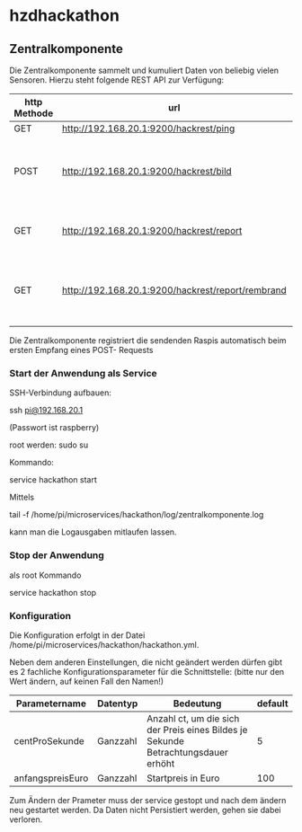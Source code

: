 # hzdhackathon

## Zentralkomponente

Die Zentralkomponente sammelt und kumuliert Daten von beliebig vielen Sensoren. Hierzu steht folgende REST API zur Verfügung:

| http Methode | url | body | response | Zweck |
| ------ | ------ | ------- | -------- | ------ |
| GET | http://192.168.20.1:9200/hackrest/ping | - | text.plain | teste Verfügbarkeit
| POST | http://192.168.20.1:9200/hackrest/bild | {"id":"bildname","dauer": 25 } (wobei id (string) die ID des Sensor-Raspis ist und dauer (int) die Betrachtungsdauer in Sekunden) | text.plain (aktueller Preis) | sende Daten an die Zentralkomponente
| GET | http://192.168.20.1:9200/hackrest/report | - | text.html (Preisliste aller Bilder als html) | frage alle Preise ab
| GET | http://192.168.20.1:9200/hackrest/report/rembrand | - | text.plain (aktueller Preis des Bildes mit der id "rembrand" | frage einen einzelnen Bildpreis ab

Die Zentralkomponente registriert die sendenden Raspis automatisch beim ersten Empfang eines POST- Requests

### Start der Anwendung als Service

SSH-Verbindung aufbauen:

ssh pi@192.168.20.1 

(Passwort ist raspberry)

root werden:
sudo su

Kommando:

service hackathon start

Mittels 

tail -f /home/pi/microservices/hackathon/log/zentralkomponente.log

kann man die Logausgaben mitlaufen lassen.

### Stop der Anwendung

als root Kommando

service hackathon stop

### Konfiguration

Die Konfiguration erfolgt in der Datei 
/home/pi/microservices/hackathon/hackathon.yml.

Neben dem anderen Einstellungen, die nicht geändert werden dürfen gibt es 2 fachliche Konfigurationsparameter für die Schnittstelle:
(bitte nur den Wert ändern, auf keinen Fall den Namen!)

| Parametername | Datentyp | Bedeutung | default |
| ------ | ------ | ------ | ------ |
| centProSekunde | Ganzzahl | Anzahl ct, um die sich der Preis eines Bildes je Sekunde Betrachtungsdauer erhöht | 5
| anfangspreisEuro | Ganzzahl | Startpreis in Euro | 100

Zum Ändern der Prameter muss der service gestopt und nach dem ändern neu gestartet werden. Da Daten nicht Persistiert werden, gehen sie dabei verloren.

